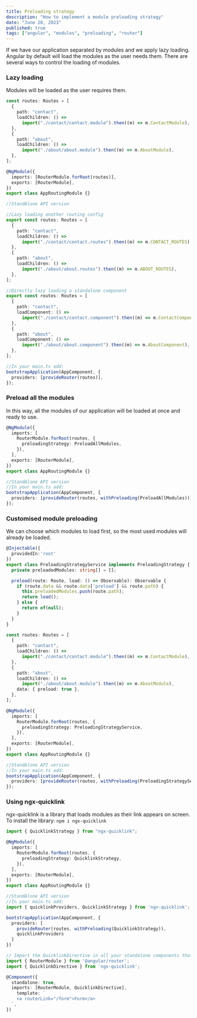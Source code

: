 ```yaml
---
title: Preloading strategy
description: "How to implement a module preloading strategy"
date: "June 28, 2023"
published: true
tags: ["angular", "modules", "preloading", "router"]
---
```


If we have our application separated by modules and we apply lazy loading.
Angular by default will load the modules as the user needs them.
There are several ways to control the loading of modules.

### Lazy loading

Modules will be loaded as the user requires them.

```typescript
const routes: Routes = [
  {
    path: "contact",
    loadChildren: () =>
      import("./contact/contact.module").then((m) => m.ContactModule),
  },
  {
    path: "about",
    loadChildren: () =>
      import("./about/about.module").then((m) => m.AboutModule),
  },
];

@NgModule({
  imports: [RouterModule.forRoot(routes)],
  exports: [RouterModule],
})
export class AppRoutingModule {}

//StandAlone API version

//Lazy loading another routing config
export const routes: Routes = [
  {
    path: "contact",
    loadChildren: () =>
      import("./contact/contact.routes").then((m) => m.CONTACT_ROUTES),
  },
  {
    path: "about",
    loadChildren: () =>
      import("./about/about.routes").then((m) => m.ABOUT_ROUTES),
  },
];

//Directly lazy loading a standalone component
export const routes: Routes = [
  {
    path: "contact",
    loadComponent: () =>
      import("./contact/contact.component").then((m) => m.ContactComponent),
  },
  {
    path: "about",
    loadComponent: () =>
      import("./about/about.component").then((m) => m.AboutComponent),
  },
];

//In your main.ts add:
bootstrapApplication(AppComponent, {
  providers: [provideRouter(routes)],
});
```

### Preload all the modules

In this way, all the modules of our application will be loaded at once and ready to use.

```typescript
@NgModule({
  imports: [
    RouterModule.forRoot(routes, {
      preloadingStrategy: PreloadAllModules,
    }),
  ],
  exports: [RouterModule],
})
export class AppRoutingModule {}

//StandAlone API version
//In your main.ts add:
bootstrapApplication(AppComponent, {
  providers: [provideRouter(routes, withPreloading(PreloadAllModules))],
});
```

### Customised module preloading

We can choose which modules to load first, so the most used modules will already be loaded.

```typescript
@Injectable({
  providedIn:'root'
})
export class PreloadingStrategyService implements PreloadingStrategy {
  private preloadedModules: string[] = [];

  preload(route: Route, load: () => Observable): Observable {
    if (route.data && route.data['preload'] && route.path) {
      this.preloadedModules.push(route.path);
      return load();
    } else {
      return of(null);
    }
  }
}

const routes: Routes = [
  {
    path: "contact",
    loadChildren: () =>
      import("./contact/contact.module").then((m) => m.ContactModule),
  },
  {
    path: "about",
    loadChildren: () =>
      import("./about/about.module").then((m) => m.AboutModule),
    data: { preload: true },
  },
];

@NgModule({
  imports: [
    RouterModule.forRoot(routes, {
      preloadingStrategy: PreloadingStrategyService,
    }),
  ],
  exports: [RouterModule],
})
export class AppRoutingModule {}

//StandAlone API version
//In your main.ts add:
bootstrapApplication(AppComponent, {
  providers: [provideRouter(routes, withPreloading(PreloadingStrategyService))],
});
```

### Using ngx-quicklink

ngx-quicklink is a library that loads modules as their link appears on screen.
To install the library: `npm i ngx-quicklink`

```typescript
import { QuicklinkStrategy } from "ngx-quicklink";

@NgModule({
  imports: [
    RouterModule.forRoot(routes, {
      preloadingStrategy: QuicklinkStrategy,
    }),
  ],
  exports: [RouterModule],
})
export class AppRoutingModule {}

//StandAlone API version
//In your main.ts add:
import { quicklinkProviders, QuicklinkStrategy } from 'ngx-quicklink';

bootstrapApplication(AppComponent, {
  providers: [
    provideRouter(routes, withPreloading(QuicklinkStrategy)),
    quicklinkProviders
  ]
})

// Import the QuicklinkDirective in all your standalone components that use preloading:
import { RouterModule } from '@angular/router';
import { QuicklinkDirective } from 'ngx-quicklink';

@Component({
  standalone: true,
  imports: [RouterModule, QuicklinkDirective],
    template: `
    <a routerLink="/form">Form</a>
  `,
})
```